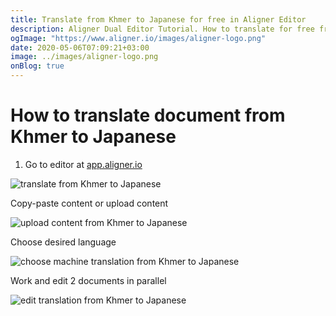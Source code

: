```yaml
---
title: Translate from Khmer to Japanese for free in Aligner Editor
description: Aligner Dual Editor Tutorial. How to translate for free from Khmer to Japanese. Aligner is multilingual document management platform. 
ogImage: "https://www.aligner.io/images/aligner-logo.png"
date: 2020-05-06T07:09:21+03:00
image: ../images/aligner-logo.png
onBlog: true
---
```


# How to translate document from Khmer to Japanese

1. Go to editor at [app.aligner.io](https://app.aligner.io "Aligner App web page")

![translate from Khmer to Japanese](../aligner-blank-editor.png "translate from Khmer to Japanese")

Copy-paste content or upload content

![upload content from Khmer to Japanese](../aligner-uploaded-document.png "upload content from Khmer to Japanese")

Choose desired language

![choose machine translation from Khmer to Japanese](../aligner-language-dropdown.png "choose machine translation from Khmer to Japanese")

Work and edit 2 documents in parallel

![edit translation from Khmer to Japanese](../aligner-double-sitded-editor.png "edit translation from Khmer to Japanese")

